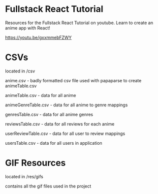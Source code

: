 # Fullstack React Tutorial
Resources for the Fullstack React Tutorial on youtube.
Learn to create an anime app with React!

https://youtu.be/gxxmmebFZWY

# CSVs

located in /csv

anime.csv - badly formatted csv file used with papaparse to create animeTable.csv

animeTable.csv - data for all anime

animeGenreTable.csv - data for all anime to genre mappings

genresTable.csv - data for all anime genres

reviewsTable.csv - data for all reviews for each anime

userReviewTable.csv - data for all user to review mappings

usersTable.csv - data for all users in application

# GIF Resources

located in /res/gifs

contains all the gif files used in the project


